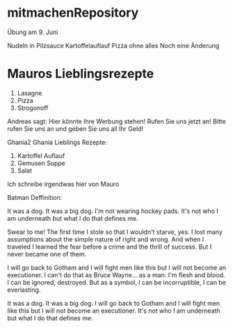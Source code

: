 
# mitmachenRepository
Übung am 9. Juni


Nudeln in Pilzsauce
Kartoffelauflauf
Pizza ohne alles
Noch eine Änderung


# Mauros Lieblingsrezepte

1. Lasagne
2. Pizza
3. Strogonoff


Andreas sagt:
Hier könnte Ihre Werbung stehen! Rufen Sie uns jetzt an!
Bitte rufen Sie uns an und geben Sie uns all Ihr Geld!



Ghania2
Ghania Lieblings Rezepte:
1. Kartoffel Auflauf
2. Gemusen Suppe
3. Salat



Ich schreibe irgendwas hier von Mauro




Batman Deffinition:

 It was a dog. It was a big dog. I'm not wearing hockey pads. It's not who I am underneath but what I do that defines me.

 Swear to me! The first time I stole so that I wouldn't starve, yes. I lost many assumptions about the simple nature of right and wrong. And when I traveled I learned the fear before a crime and the thrill of success. But I never became one of them.

 I will go back to Gotham and I will fight men Iike this but I will not become an executioner. I can't do that as Bruce Wayne... as a man. I'm flesh and blood. I can be ignored, destroyed. But as a symbol, I can be incorruptible, I can be everlasting.

 It was a dog. It was a big dog. I will go back to Gotham and I will fight men Iike this but I will not become an executioner. It's not who I am underneath but what I do that defines me.




